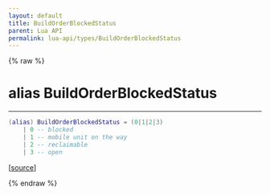 ```yaml
---
layout: default
title: BuildOrderBlockedStatus
parent: Lua API
permalink: lua-api/types/BuildOrderBlockedStatus
---
```


{% raw %}

# alias BuildOrderBlockedStatus
---



```lua
(alias) BuildOrderBlockedStatus = (0|1|2|3)
    | 0 -- blocked
    | 1 -- mobile unit on the way
    | 2 -- reclaimable
    | 3 -- open

```




[<a href="https://github.com/rhys-vdw/RecoilEngine/blob/39a0440f8b3d03a340a3db9cfeb2e589c3e7d595/rts/Lua/LuaSyncedRead.cpp#L7851-L7857" target="_blank">source</a>]


{% endraw %}